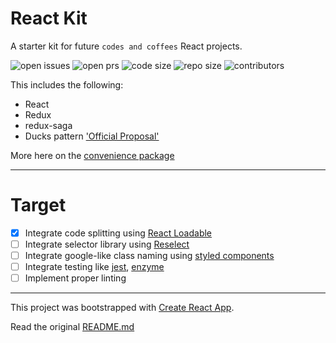# React Kit

A starter kit for future `codes and coffees` React projects.

![open issues](https://img.shields.io/github/issues/codesandcoffees/react-kit.svg?style=for-the-badge)
![open prs](https://img.shields.io/github/issues/codesandcoffees/react-kit.svg?style=for-the-badge)
![code size](https://img.shields.io/github/issues/codesandcoffees/react-kit.svg?style=for-the-badge)
![repo size](https://img.shields.io/github/issues/codesandcoffees/react-kit.svg?style=for-the-badge)
![contributors](https://img.shields.io/github/issues/codesandcoffees/react-kit.svg?style=for-the-badge)

This includes the following:
- React
- Redux
- redux-saga
- Ducks pattern ['Official Proposal'](https://github.com/erikras/ducks-modular-redux)

More here on the [convenience package](https://github.com/codesandcoffees/react-pkg)

<!-- # ESLint -->
<!-- VS Code users can at least follow [this](https://www.youtube.com/watch?v=cMrDePs86Uo) -->
---

# Target
- [x] Integrate code splitting using [React Loadable](https://github.com/thejameskyle/react-loadable)
- [ ] Integrate selector library using [Reselect](https://github.com/reactjs/reselect)
- [ ] Integrate google-like class naming using [styled components](https://github.com/styled-components/styled-components)
- [ ] Integrate testing like [jest](https://codesandcoffees.github.io/react-kit/#/), [enzyme](https://github.com/airbnb/enzyme)
- [ ] Implement proper linting

---

This project was bootstrapped with [Create React App](https://github.com/facebookincubator/create-react-app).

Read the original [README.md](/README-original.md)
